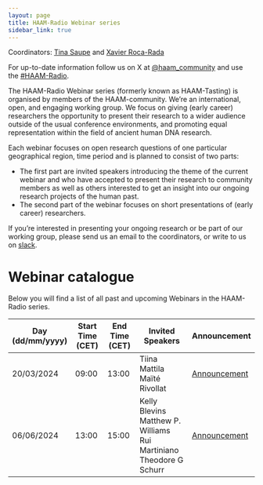 ```yaml
---
layout: page
title: HAAM-Radio Webinar series
sidebar_link: true
---
```


Coordinators: [Tina Saupe](mailto:tina.saupe@ebc.uu.se) and [Xavier Roca-Rada](mailto:xavier.rocarada@adelaide.edu.au)

For up-to-date information follow us on X at [@haam_community](https://twitter.com/HAAM_community) and use the [#HAAM-Radio](https://twitter.com/hashtag/HAAM-Radio). 

The HAAM-Radio Webinar series (formerly known as HAAM-Tasting) is organised by members of the HAAM-community. We’re an international, open, and engaging working group. We focus on giving (early career) researchers the opportunity to present their research to a wider audience outside of the usual conference environments, and promoting equal representation within the field of ancient human DNA research.

Each webinar focuses on open research questions of one particular geographical region, time period and is planned to consist of two parts:
- The first part are invited speakers introducing the theme of the current webinar and who have accepted to present their research to community members as well as others interested to get an insight into our ongoing research projects of the human past.
- The second part of the webinar focuses on short presentations of (early career) researchers.

If you’re interested in presenting your ongoing research or be part of our working group, please send us an email to the coordinators, or write to us on [slack](https://join.slack.com/t/haam-community/shared_invite/zt-1xoeh4d42-ZzuAWVTyQpKoFmuezBTdMA). 

# Webinar catalogue

Below you will find a list of all past and upcoming Webinars in the HAAM-Radio series.

<table> <thead> <tr> <th style="width:20%;">Day (dd/mm/yyyy)</th> <th style="width:20%;">Start Time (CET)</th> <th style="width:20%;">End Time (CET)</th> <th style="width:40%;">Invited Speakers</th> <th style="width:10%;">Announcement</th> </tr> </thead> <tbody> <tr> <td>20/03/2024</td> <td>09:00</td> <td>13:00</td> <td> Tiina Mattila<br> Maïté Rivollat </td> <td> <a href="/events/2024/03/01/event/">Announcement</a> </td> </tr> <tr> <td>06/06/2024</td> <td>13:00</td> <td>15:00</td> <td> Kelly Blevins<br> Matthew P. Williams<br> Rui Martiniano<br> Theodore G Schurr </td> <td><a href="/events/2024/05/23/event/">Announcement</a></td> </tr> </tbody> </table>